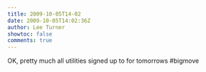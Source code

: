 ```yaml
---
title: 2009-10-05T14-02
date: 2009-10-05T14:02:36Z
author: Lee Turner
showtoc: false
comments: true
---
```


OK, pretty much all utilities signed up to for tomorrows #bigmove

